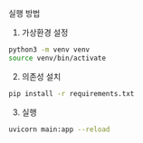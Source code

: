 실행 방법

1. 가상환경 설정
```bash
python3 -m venv venv
source venv/bin/activate
```

2. 의존성 설치
```bash
pip install -r requirements.txt
```

3. 실행
```bash
uvicorn main:app --reload
```